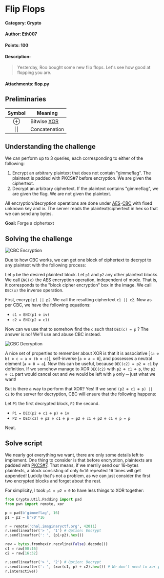 # Flip Flops
#### **Category:** Crypto
#### **Author:** Eth007
#### **Points:** 100
#### **Description:**
> Yesterday, Roo bought some new flip flops. Let's see how good at flopping you are.
#### **Attachments:** [flop.py](./flop.py)

## Preliminaries

| Symbol | Meaning       |
| :----: | ------------- |
| ⊕     | Bitwise [XOR](https://en.wikipedia.org/wiki/Bitwise_operation#XOR)   |
| \|\|   | Concatenation | 

## Understanding the challenge

We can perform up to 3 queries, each corresponding to either of the following:

1. Encrypt an arbitrary plaintext that does not contain "gimmeflag". The plaintext is padded with PKCS#7 before encryption. We are given the ciphertext.
1. Decrypt an arbitrary ciphertext. If the plaintext contains "gimmeflag", we are given the flag. We are not given the plaintext.

All encryption/decryption operations are done under [AES](https://en.wikipedia.org/wiki/Advanced_Encryption_Standard)-[CBC](https://en.wikipedia.org/wiki/Block_cipher_mode_of_operation#Cipher_block_chaining_(CBC)) with fixed unknown key and iv. The server reads the plaintext/ciphertext in hex so that we can send any bytes.

**Goal:** Forge a ciphertext


## Solving the challenge

![CBC Encryption](https://upload.wikimedia.org/wikipedia/commons/thumb/8/80/CBC_encryption.svg/900px-CBC_encryption.svg.png "Wikipedia's CBC Encryption")

Due to how CBC works, we can get one block of ciphertext to decrypt to any plaintext with the following process:

Let `p` be the desired plaintext block. Let `p1` and `p2` any other plaintext blocks. We call `ENC(x)` the AES encryption operation, independent of mode. That is, it corresponds to the "block cipher encryption" box in the image. We call `DEC(x)` the inverse operation.

First, encrypt `p1 || p2`. We call the resulting ciphertext `c1 || c2`. Now as per CBC, we have the following equations:

- `c1 = ENC(p1 ⊕ iv)`
- `c2 = ENC(p2 ⊕ c1)`

Now can we use that to somehow find the `c` such that `DEC(c) = p` ? The answer is no! We'll use and abuse CBC instead.

![CBC Decryption](https://upload.wikimedia.org/wikipedia/commons/thumb/2/2a/CBC_decryption.svg/900px-CBC_decryption.svg.png "Wikipedia's CBC Decryption")

A nice set of properties to remember about XOR is that it is associative [`(a ⊕ b) ⊕ c = a ⊕ (b ⊕ c)`], self-inverse [`a ⊕ a = 0`], and possesses a neutral element [`a ⊕ 0 = a`].
Now this can be useful, because `DEC(c2) = p2 ⊕ c1` by definition.
If we somehow manage to XOR `DEC(c2)` with `p2 ⊕ c1 ⊕ p`, the `p2 ⊕ c1` part would cancel out and we would be left with `p` only ─ just what we want!

But is there a way to perform that XOR? Yes!
If we send `(p2 ⊕ c1 ⊕ p) || c2` to the server for decryption, CBC will ensure that the following happens:

Let `P1` the first decrypted block, `P2` the second.

- `P1 = DEC(p2 ⊕ c1 ⊕ p) ⊕ iv`
- `P2 = DEC(c2) ⊕ p2 ⊕ c1 ⊕ p = p2 ⊕ c1 ⊕ p2 ⊕ c1 ⊕ p = p`

Neat.

## Solve script

We nearly got everything we want, there are only some details left to implement. One thing to consider is that before encryption, plaintexts are padded with [PKCS#7](https://en.wikipedia.org/wiki/Padding_(cryptography)#PKCS#5_and_PKCS#7). That means, if we merrily send our 16-bytes plaintexts, a block consisting of only `0x10` repeated 16 times will get appended! Luckily that's not a problem, as we can just consider the first two encrypted blocks and forget about the rest.

For simplicity, I took `p1 = p2 = 0` to have less things to XOR together:
```py
from Crypto.Util.Padding import pad
from pwn import remote, xor

p = pad(b'gimmeflag', 16)
p1 = p2 = b'\0'*16

r = remote('chal.imaginaryctf.org', 42011)
r.sendlineafter('> ', '1') # Option: Encrypt
r.sendlineafter(': ', (p1+p2).hex())

raw = bytes.fromhex(r.recvline(False).decode())
c1 = raw[00:16]
c2 = raw[16:32]

r.sendlineafter('> ', '2') # Option: Decrypt
r.sendlineafter(': ', (xor(c1, p) + c2).hex()) # We don't need to xor p2 = 0
r.interactive()
```